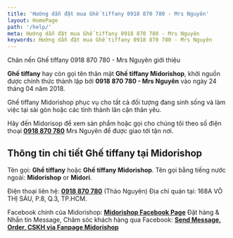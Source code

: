 ```yaml
---
title: 'Hướng dẫn đặt mua Ghế tiffany 0918 870 780 - Mrs Nguyên'
layout: HomePage
path: '/help/'
meta: Hướng dẫn đặt mua Ghế tiffany 0918 870 780 - Mrs Nguyên
keywords: Hướng dẫn đặt mua Ghế tiffany 0918 870 780 - Mrs Nguyên
---
```


Chân nến Ghế tiffany 0918 870 780 - Mrs Nguyên giới thiệu

**Ghế tiffany** hay còn gọi tên thân mật **Ghế tiffany Midorishop**, khởi nguồn được chính thức thành lập bởi **0918 870 780 - Mrs Nguyên** vào ngày 24 tháng 04 năm 2018.

Ghế tiffany Midorishop phục vụ cho tất cả đối tượng đang sinh sống và làm việc tại sài gòn hoặc các tỉnh thành lân cận thân yêu.

Hãy đến Midorisop để xem sản phẩm hoặc gọi cho chúng tôi theo số điện thoại [**0918 870 780**](tel:+84-918-870-780) Mrs Nguyên để được giao tới tận nơi.

## Thông tin chi tiết Ghế tiffany tại Midorishop

Tên gọi: **Ghế tiffany** hoặc **Ghế tiffany Midorishop**.
Tên gọi bằng tiếng nước ngoài: **Midorishop** or **Midori**.

Điện thoại liên hệ: [**0918 870 780**](tel:+84918870780) (Thảo Nguyên)
Địa chỉ quán tại: 168A VÕ THỊ SÁU, P.8, Q.3, TP.HCM.

Facebook chính của Midorishop: [**Midorishop Facebook Page**](https://www.facebook.com/dotrangtricuoi)
Đặt hàng & Nhắn tin Message, Chăm sóc khách hàng qua Facebook: [**Send Message, Order, CSKH via Fanpage Midorishop**](https://www.facebook.com/dotrangtricuoi)
